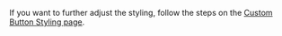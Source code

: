 If you want to further adjust the styling, follow the steps on the [Custom Button Styling page](/developer-portal/for-developers/woocommerce/customization/custom-checkout-button-styling/).
